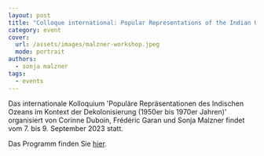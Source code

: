 ```yaml
---
layout: post
title: "Colloque international: Popular Representations of the Indian Ocean during the Independence Era (1950s-1970s) 7.-9 September 2023"
category: event
cover:
  url: /assets/images/malzner-workshop.jpeg
  mode: portrait
authors:
  - sonja malzner
tags:
  - events
---
```


Das internationale Kolloquium 'Populäre Repräsentationen des Indischen Ozeans im Kontext der Dekolonisierung (1950er bis 1970er Jahren)' organisiert von Corinne Duboin, Frédéric Garan und Sonja Malzner findet vom 7. bis 9. September 2023 statt.


<!-- more -->

Das Programm finden Sie [hier](../../../../assets/pdf/programme-malzner.pdf).
